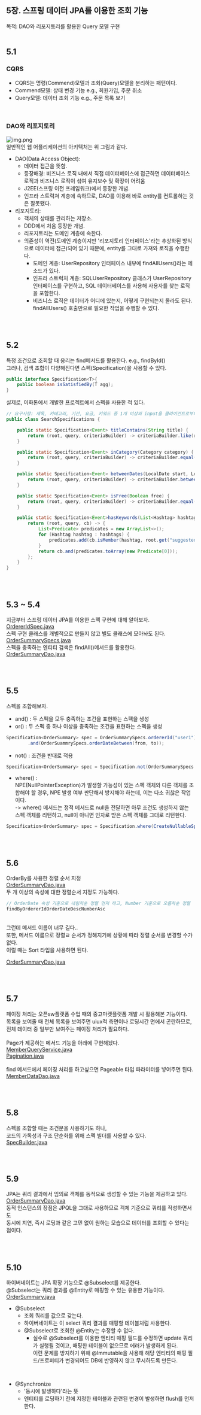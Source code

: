 ## 5장. 스프링 데이터 JPA를 이용한 조회 기능
목적: DAO와 리포지토리를 활용한 Query 모델 구현
<br>
<br>

## 5.1
### CQRS
- CQRS는 명령(Commend)모델과 조회(Query)모델을 분리하는 패턴이다.
- Commend모델: 상태 변경 기능 e.g., 회원가입, 주문 취소
- Query모델: 데이터 조회 기능 e.g., 주문 목록 보기
<br>

### DAO와 리포지토리
![img.png](img.png) <br>
일반적인 웹 어플리케이션의 아키텍처는 위 그림과 같다. 
- DAO(Data Access Object):
  - 데이터 접근을 뜻함.
  - 등장배경: 비즈니스 로직 내에서 직접 데이터베이스에 접근하면 데이터베이스 로직과 비즈니스 로직이 섞여 유지보수 및 확장이 어려움
  - J2EE(스프링 이전 프레임워크)에서 등장한 개념.
  - 인프라 스트럭쳐 계층에 속하므로, DAO를 이용해 바로 entity를 컨트롤하는 것은 잘못됐다.
- 리포지토리:
  - 객체의 상태를 관리하는 저장소.
  - DDD에서 처음 등장한 개념.
  - 리포지토리는 도메인 계층에 속한다.
  - 의존성이 역전(도메인 계층이지만 '리포지토리 인터페이스'라는 추상화된 방식으로 데이터에 접근)되어 있기 때문에, entity를 그대로 가져와 로직을 수행한다. 
    - 도메인 계층: UserRepository 인터페이스 내부에 findAllUsers()라는 메소드가 있다.
    - 인프라 스트럭처 계층: SQLUserRepository 클래스가 UserRepository 인터페이스를 구현하고, SQL 데이터베이스를 사용해 사용자를 찾는 로직을 포함한다.
    - 비즈니스 로직은 데이터가 어디에 있는지, 어떻게 구현되는지 몰라도 된다. findAllUsers() 호출만으로 필요한 작업을 수행할 수 있다. 

<br>
<br>

## 5.2
특정 조건으로 조회할 때 웅리는 find메서드를 활용한다. e.g., findById() <br>
그러나, 검색 조합이 다양해진다면 스펙(Specification)을 사용할 수 있다. <br>
```java
public interface Specification<T>{
    public boolean isSatisfiedBy(T agg);
}
```
실제로, 이화톤에서 개발한 프로젝트에서 스펙을 사용한 적 있다. <br>
```java
// 요구사항: 제목, 카테고리, 기간, 요금, 키워드 중 1개 이상의 input을 클라이언트로부터 받고, 해당 input의 교집합을 검색결과로 보여주자.
public class SearchSpecifications {

    public static Specification<Event> titleContains(String title) {
        return (root, query, criteriaBuilder) -> criteriaBuilder.like(root.get("title"), "%" + title + "%");
    }

    public static Specification<Event> inCategory(Category category) {
        return (root, query, criteriaBuilder) -> criteriaBuilder.equal(root.get("category"), category);
    }

    public static Specification<Event> betweenDates(LocalDate start, LocalDate end) {
        return (root, query, criteriaBuilder) -> criteriaBuilder.between(root.get("start_date"), start, end);
    }

    public static Specification<Event> isFree(Boolean free) {
        return (root, query, criteriaBuilder) -> criteriaBuilder.equal(root.get("free"), free);
    }

    public static Specification<Event>hasKeywords(List<Hashtag> hashtags) {
        return (root, query, cb) -> {
            List<Predicate> predicates = new ArrayList<>();
            for (Hashtag hashtag : hashtags) {
                predicates.add(cb.isMember(hashtag, root.get("suggestedKeywords"))); // Use Enum directly
            }
            return cb.and(predicates.toArray(new Predicate[0]));
        };
    }
}
```

<br>
<br>

## 5.3 ~ 5.4
지금부터 스프링 데이터 JPA를 이용한 스펙 구현에 대해 알아보자. <br> 
[OrdererIdSpec.java](../order/query/dao/OrdererIdSpec.java) <br>
스펙 구현 클래스를 개별적으로 만들지 않고 별도 클래스에 모아놔도 된다. <br>
[OrderSummarySpecs.java](../order/query/dao/OrderSummarySpecs.java) <br>
스펙을 충족하는 엔티티 검색은 findAll()메서드를 활용한다. <br>
[OrderSummaryDao.java](../order/query/dao/OrderSummaryDao.java) <br>

<br>
<br>

## 5.5
스펙을 조합해보자. <br>
- and() : 두 스펙을 모두 충족하는 조건을 표현하는 스펙을 생성
- or() : 두 스펙 중 하나 이상을 충족하는 조건을 표현하는 스펙을 생성
```java
Specification<OrderSummary> spec = OrderSummarySpecs.ordererId("user1")
        .and(OrderSuammrySpecs.orderDateBetween(from, to));
```
- not() : 조건을 반대로 적용
```java
Specification<OrderSummary> spec = Specification.not(OrderSummarySpecs.ordererId("user1"));
```
- where() : <br>
NPE(NullPointerException)가 발생할 가능성이 있는 스펙 객체와 다른 객체를 조합해야 할 경우, NPE 발생 여부 판단해서 방지해야 하는데, 이는 다소 귀찮은 작업이다. <br> 
-> where() 메서드는 정적 메서드로 null을 전달하면 아무 조건도 생성하지 않는 스펙 객체를 리턴하고, null이 아니면 인자로 받은 스펙 객체를 그대로 리턴한다. 
```java
Specification<OrderSummary> spec = Specification.where(CreateNullableSpec()).and(createOtherSpec());
```

<br>
<br>

## 5.6
OrderBy를 사용한 정렬 순서 지정 <br>
[OrderSummaryDao.java](../order/query/dao/OrderSummaryDao.java) <br>
두 개 이상의 속성에 대한 정렬순서 지정도 가능하다. <br>
```java
// OrderDate 속성 기준으로 내림차순 정렬 먼저 하고, Number 기준으로 오름차순 정렬
findByOrdererIdOrderDateDescNumberAsc
```
<br>
그런데 메서드 이름이 너무 길다.. <br>
또한, 메서드 이름으로 정렬ㄹ 순서가 정해지기에 상황에 따라 정렬 순서를 변경할 수가 없다. <br>
이럴 때는 Sort 타입을 사용하면 된다. <br>

[OrderSummaryDao.java](../order/query/dao/OrderSummaryDao.java) <br>

<br>
<br>

## 5.7
페이징 처리는 오픈sw플랫폼 수업 때의 중고마켓플랫폼 개발 시 활용해본 기능이다. <br>
목록을 보여줄 때 전체 목록을 보여주면 uiux적 측면이나 로딩시간 면에서 곤란하므로, <br>
전체 데이터 중 일부만 보여주는 페이징 처리가 필요하다. <br>
<br>
Page가 제공하는 메서드 기능을 아래에 구현해놨다. <br>
[MemberQueryService.java](../member/query/MemberQueryService.java) <br>
[Pagination.java](../common/ui/Pagination.java) <br>
<br>
find 메서드에서 페이징 처리를 하고싶으면 Pageable 타입 파라미터를 넣어주면 된다. <br>
[MemberDataDao.java](../member/query/MemberDataDao.java) <br>

<br>
<br>

## 5.8
스펙을 조합할 때는 조건문을 사용하기도 하나, <br>
코드의 가독성과 구조 단순화를 위해 스펙 빌더를 사용할 수 있다. <br>
[SpecBuilder.java](../common/jpa/SpecBuilder.java) <br>

<br>
<br>

## 5.9
JPA는 쿼리 결과에서 임의로 객체를 동적으로 생성할 수 있는 기능을 제공하고 있다. <br>
[OrderSummaryDao.java](../order/query/dao/OrderSummaryDao.java) <br>
동적 인스턴스의 장점은 JPQL을 그대로 사용하므로 객체 기준으로 쿼리를 작성하면서도  <br>
동시에 지연, 즉시 로딩과 같은 고민 없이 원하는 모습으로 데이터를 조회할 수 있다는 점이다.

<br>
<br>

## 5.10
하이버네이트는 JPA 확장 기능으로 @Subselect를 제공한다. <br>
@Subselect는 쿼리 결과를 @Entity로 매핑할 수 있는 유용한 기능이다. <br>
[OrderSummary.java](../order/query/dto/OrderSummary.java) <br>
- @Subselect
  - 조회 쿼리를 값으로 갖는다.
  - 하이버네이트는 이 select 쿼리 결과를 매핑할 테이블처럼 사용한다.
  - @Subselect로 조회한 @Entity는 수정할 수 없다.
    - 실수로 @Subselect를 이용한 엔티티 매핑 필드를 수정하면 update 쿼리가 실행될 것이고, 매핑한 테이블이 없으므로 에러가 발생하게 된다. <br>
      이런 문제를 방지하기 위해 @Immutable을 사용해 해당 엔티티의 매핑 필드/프로퍼티가 변경되어도 DB에 반영하지 않고 무시하도록 만든다.
    
<br>
  
- @Synchronize
  - '동시에 발생하다'라는 뜻
  - 엔티티를 로딩하기 전에 지정한 테이블과 관련된 변경이 발생하면 flush를 먼저 한다.